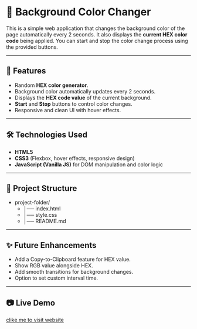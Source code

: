 # 🎨 Background Color Changer

This is a simple web application that changes the background color of the page automatically every 2 seconds.
It also displays the **current HEX color code** being applied.
You can start and stop the color change process using the provided buttons.

---

## 🚀 Features
- Random **HEX color generator**.
- Background color automatically updates every 2 seconds.
- Displays the **HEX code value** of the current background.
- **Start** and **Stop** buttons to control color changes.
- Responsive and clean UI with hover effects.

---

## 🛠️ Technologies Used
- **HTML5**
- **CSS3** (Flexbox, hover effects, responsive design)
- **JavaScript (Vanilla JS)** for DOM manipulation and color logic

---

## 📂 Project Structure
- project-folder/
    - │── index.html
    - │── style.css
    - │── README.md


---
## ✨ Future Enhancements

- Add a Copy-to-Clipboard feature for HEX value.
- Show RGB value alongside HEX.
- Add smooth transitions for background changes.
- Option to set custom interval time.

---

## 📷 Live Demo
[clike me to visit website]()
